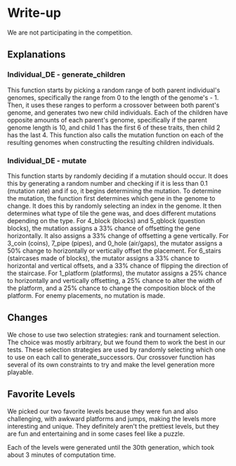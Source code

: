 # Write-up

We are not participating in the competition.

## Explanations

### Individual_DE - generate_children

This function starts by picking a random range of both parent individual's genomes,
specifically the range from 0 to the length of the genome's - 1.
Then, it uses these ranges to perform a crossover between both parent's genome, and
generates two new child individuals.
Each of the children have opposite amounts of each parent's genome, specifically
if the parent genome length is 10, and child 1 has the first 6 of these traits,
then child 2 has the last 4.
This function also calls the mutation function on each of the resulting genomes when
constructing the resulting children individuals.

### Individual_DE - mutate

This function starts by randomly deciding if a mutation should occur.
It does this by generating a random number and checking if it is less than 0.1 (mutation rate)
and if so, it begins determining the mutation.
To determine the mutation, the function first determines which gene in the genome to change.
It does this by randomly selecting an index in the genome.
It then determines what type of tile the gene was, and does different mutations depending on the type.
For 4_block (blocks) and 5_qblock (question blocks), the mutation assigns a 33% chance of offsetting the gene horizontally.
It also assigns a 33% change of offsetting a gene vertically.
For 3_coin (coins), 7_pipe (pipes), and 0_hole (air/gaps), the mutator assigns a 50% change to horizontally or vertically offset the placement.
For 6_stairs (staircases made of blocks), the mutator assigns a 33% chance to horizontal and vertical offsets, and a 33% chance of flipping the direction of the staircase.
For 1_platform (platforms), the mutator assigns a 25% chance to horizontally and vertically offsetting, a 25% chance to alter the width of the platform, and a 25% chance to change the composition block of the platform.
For enemy placements, no mutation is made.

## Changes

We chose to use two selection strategies: rank and tournament selection.
The choice was mostly arbitrary, but we found them to work the best in our tests.
These selection strategies are used by randomly selecting which one to use on each call to generate_successors. Our crossover function has several of its own constraints to try and make the level generation more playable.

## Favorite Levels

We picked our two favorite levels because they were fun and also challenging, with awkward platforms and jumps, making the levels more interesting and unique.
They definitely aren't the prettiest levels, but they are fun and entertaining and in some cases feel like a puzzle.

Each of the levels were generated until the 30th generation, which took about 3 minutes of computation time.
